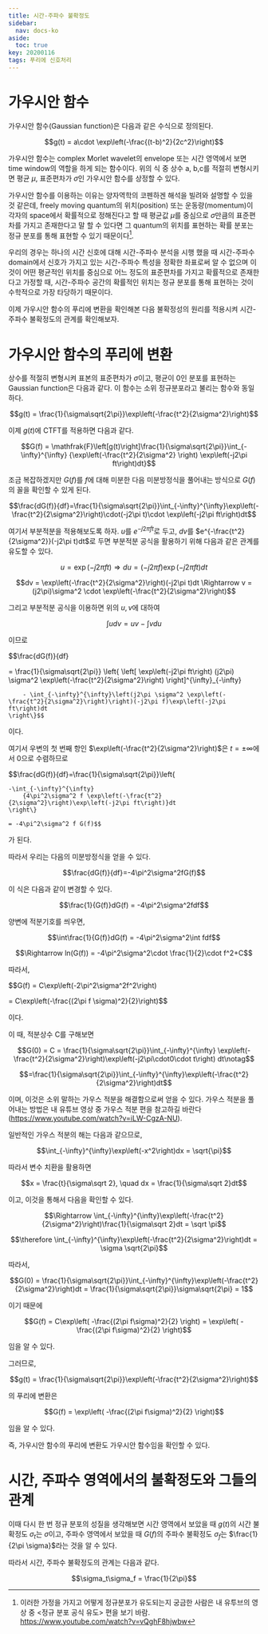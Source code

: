 ```yaml
---
title: 시간-주파수 불확정도
sidebar:
  nav: docs-ko
aside:
  toc: true
key: 20200116
tags: 푸리에 신호처리
---
```


# 가우시안 함수

가우시안 함수(Gaussian function)은 다음과 같은 수식으로 정의된다.

$$g(t) = a\cdot \exp\left(-\frac{(t-b)^2}{2c^2}\right)$$

가우시안 함수는 complex Morlet wavelet의 envelope 또는 시간 영역에서 보면 time window의 역할을 하게 되는 함수이다. 위의 식 중 상수 a, b,c를 적절히 변형시키면 평균 $\mu$, 표준편차가 $\sigma$인 가우시안 함수를 상정할 수 있다.

가우시안 함수를 이용하는 이유는 양자역학의 코펜하겐 해석을 빌려와 설명할 수 있을 것 같은데, freely moving quantum의 위치(position) 또는 운동량(momentum)이 각자의 space에서 확률적으로 정해진다고 할 때 평균값 $\mu$를 중심으로 $\sigma$만큼의 표준편차를 가지고 존재한다고 말 할 수 있다면 그 quantum의 위치를 표현하는 확률 분포는 정규 분포를 통해 표현할 수 있기 때문이다[^1].

[^1]: 이러한 가정을 가지고 어떻게 정규분포가 유도되는지 궁금한 사람은 내 유투브의 영상 중 <정규 분포 공식 유도> 편을 보기 바람. https://www.youtube.com/watch?v=vQghF8hjwbw

우리의 경우는 하나의 시간 신호에 대해 시간-주파수 분석을 시행 했을 때 시간-주파수 domain에서 신호가 가지고 있는 시간-주파수 특성을 정확한 좌표로써 알 수 없으며 이것이 어떤 평균적인 위치를 중심으로 어느 정도의 표준편차를 가지고 확률적으로 존재한다고 가정할 때, 시간-주파수 공간의 확률적인 위치는 정규 분포를 통해 표현하는 것이 수학적으로 가장 타당하기 때문이다.

이제 가우시안 함수의 푸리에 변환을 확인해본 다음 불확정성의 원리를 적용시켜 시간-주파수 불확정도의 관계를 확인해보자.

# 가우시안 함수의 푸리에 변환

상수를 적절히 변형시켜 표본의 표준편차가 $\sigma$이고, 평균이 0인 분포를 표현하는 Gaussian function은 다음과 같다. 이 함수는 소위 정규분포라고 불리는 함수와 동일하다.

$$g(t) = \frac{1}{\sigma\sqrt{2\pi}}\exp\left(-\frac{t^2}{2\sigma^2}\right)$$

이제 $g(t)$에  CTFT를 적용하면 다음과 같다.

$$G(f) = \mathfrak{F}\left[g(t)\right]\frac{1}{\sigma\sqrt{2\pi}}\int_{-\infty}^{\infty}
{\exp\left(-\frac{t^2}{2\sigma^2} \right) \exp\left(-j2\pi ft\right)dt}$$

조금 복잡하겠지만 $G(f)$를 $f$에 대해 미분한 다음 미분방정식을 풀어내는 방식으로 $G(f)$의 꼴을 확인할 수 있게 된다.

$$\frac{dG(f)}{df}=\frac{1}{\sigma\sqrt{2\pi}}\int_{-\infty}^{\infty}\exp\left(-\frac{t^2}{2\sigma^2}\right)\cdot(-j2\pi t)\cdot \exp\left(-j2\pi ft\right)dt$$

여기서 부분적분을 적용해보도록 하자. $u$를 $e^{-j2\pi ft}$로 두고, $dv$를 $e^{-\frac{t^2}{2\sigma^2}}(-j2\pi t)dt$로 두면 부분적분 공식을 활용하기 위해 다음과 같은 관계를 유도할 수 있다.

$$u= \exp\left(-j2\pi ft\right) \Rightarrow du = (-j2\pi f)\exp\left(-j2\pi ft\right) dt$$

$$dv = \exp\left(-\frac{t^2}{2\sigma^2}\right)(-j2\pi t)dt \Rightarrow v = (j2\pi)\sigma^2 \cdot \exp\left(-\frac{t^2}{2\sigma^2}\right)$$

그리고 부분적분 공식을 이용하면 위의 $u, v$에 대하여

$$\int u dv = uv - \int v du$$

이므로

$$\frac{dG(f)}{df}

= \frac{1}{\sigma\sqrt{2\pi}} \left\{
    \left[
        \exp\left(-j2\pi ft\right) (j2\pi) \sigma^2 \exp\left(-\frac{t^2}{2\sigma^2}\right)
        \right]^{\infty}_{-\infty}

        - \int_{-\infty}^{\infty}\left(j2\pi \sigma^2 \exp\left(-\frac{t^2}{2\sigma^2}\right)\right)(-j2\pi f)\exp\left(-j2\pi ft\right)dt
    \right\}$$

이다.

여기서 우변의 첫 번째 항인 $\exp\left(-\frac{t^2}{2\sigma^2}\right)$은 $t=\pm \infty$에서 0으로 수렴하므로

$$\frac{dG(f)}{df}=\frac{1}{\sigma\sqrt{2\pi}}\left\{

    -\int_{-\infty}^{\infty}
        {4\pi^2\sigma^2 f \exp\left(-\frac{t^2}{2\sigma^2}\right)\exp\left(-j2\pi ft\right)}dt
    \right\} 
    
    = -4\pi^2\sigma^2 f G(f)$$

가 된다.

따라서 우리는 다음의 미분방정식을 얻을 수 있다.

$$\frac{dG(f)}{df}=-4\pi^2\sigma^2fG(f)$$


이 식은 다음과 같이 변경할 수 있다.

$$\frac{1}{G(f)}dG(f) = -4\pi^2\sigma^2fdf$$

양변에 적분기호를 씌우면,

$$\int\frac{1}{G(f)}dG(f) = -4\pi^2\sigma^2\int fdf$$

$$\Rightarrow ln(G(f)) = -4\pi^2\sigma^2\cdot \frac{1}{2}\cdot f^2+C$$


따라서,

$$G(f) = C\exp\left(-2\pi^2\sigma^2f^2\right)

= C\exp\left(-\frac{(2\pi f \sigma)^2}{2}\right)$$

이다.

이 때, 적분상수 C를 구해보면

$$G(0) = C = \frac{1}{\sigma\sqrt{2\pi}}\int_{-\infty}^{\infty}
    \exp\left(-\frac{t^2}{2\sigma^2}\right)\exp\left(-j2\pi\cdot0\cdot t\right)
dt\notag$$

$$=\frac{1}{\sigma\sqrt{2\pi}}\int_{-\infty}^{\infty}\exp\left(-\frac{t^2}{2\sigma^2}\right)dt$$


이며, 이것은 소위 말하는 가우스 적분을 해결함으로써 얻을 수 있다. 가우스 적분을 풀어내는 방법은 내 유튜브 영상 중 가우스 적분 편을 참고하길 바란다 (https://www.youtube.com/watch?v=iLW-CgzA-NU). 

일반적인 가우스 적분의 해는 다음과 같으므로,

$$\int_{-\infty}^{\infty}\exp\left(-x^2\right)dx = \sqrt{\pi}$$

따라서 변수 치환을 활용하면

$$x = \frac{t}{\sigma\sqrt 2}, \quad dx = \frac{1}{\sigma\sqrt 2}dt$$

이고, 이것을 통해서 다음을 확인할 수 있다.

$$\Rightarrow \int_{-\infty}^{\infty}\exp\left(-\frac{t^2}{2\sigma^2}\right)\frac{1}{\sigma\sqrt 2}dt = \sqrt \pi$$

$$\therefore \int_{-\infty}^{\infty}\exp\left(-\frac{t^2}{2\sigma^2}\right)dt = \sigma \sqrt{2\pi}$$


따라서,

$$G(0) = \frac{1}{\sigma\sqrt{2\pi}}\int_{-\infty}^{\infty}\exp\left(-\frac{t^2}{2\sigma^2}\right)dt = \frac{1}{\sigma\sqrt{2\pi}}\sigma\sqrt{2\pi} = 1$$

이기 때문에

$$G(f) = C\exp\left(
    -\frac{(2\pi f\sigma)^2}{2}
    \right)
    = \exp\left(
    -\frac{(2\pi f\sigma)^2}{2}
    \right)$$

임을 알 수 있다.

그러므로,

$$g(t) = \frac{1}{\sigma\sqrt{2\pi}}\exp\left(-\frac{t^2}{2\sigma^2}\right)$$

의 푸리에 변환은

$$G(f) = \exp\left(
    -\frac{(2\pi f\sigma)^2}{2}
    \right)$$

임을 알 수 있다.

즉, 가우시안 함수의 푸리에 변환도 가우시안 함수임을 확인할 수 있다.


# 시간, 주파수 영역에서의 불확정도와 그들의 관계

이때 다시 한 번 정규 분포의 성질을 생각해보면 시간 영역에서 보았을 때 $g(t)$의 시간 불확정도 $\sigma_t$는 $\sigma$이고, 주파수 영역에서 보았을 때 $G(f)$의 주파수 불확정도 $\sigma_f$는 $\frac{1}{2\pi \sigma}$라는 것을 알 수 있다. 

따라서 시간, 주파수 불확정도의 관계는 다음과 같다.

$$\sigma_t\sigma_f = \frac{1}{2\pi}$$